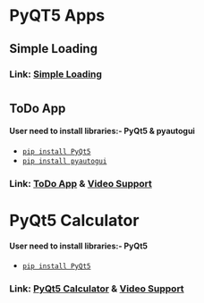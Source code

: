 # PyQT5 Apps

## Simple Loading
### Link: [Simple Loading](https://github.com/Keshav-Abhishek-Hyper-Shroud/PyQT5_Apps/blob/master/Simple%20Loading.py)
#

## ToDo App
#### User need to install libraries:- PyQt5 & pyautogui
  * [`pip install PyQt5`](https://pypi.org/project/PyQt5/)
  * [`pip install pyautogui`](https://pypi.org/project/PyAutoGUI/)
### Link: [ToDo App](https://github.com/Keshav-Abhishek-Hyper-Shroud/PyQT5_Apps/blob/master/ToDo%20App.py) & [Video Support](https://drive.google.com/file/d/1l0r-0fWAwBtkVr22W5Dpld7MK63_cKU_/view?usp=sharing)

#
# PyQt5 Calculator
#### User need to install libraries:- PyQt5
 * [`pip install PyQt5`](https://pypi.org/project/PyQt5/)
### Link: [PyQt5 Calculator](https://github.com/Keshav-Abhishek-Hyper-Shroud/PyQT5_Apps/blob/master/PyQt5%20Calculator.py) & [Video Support](https://drive.google.com/file/d/12uG_kG-1wNaSmzC537EWagjuENSiLSGR/view?usp=sharing)
#
